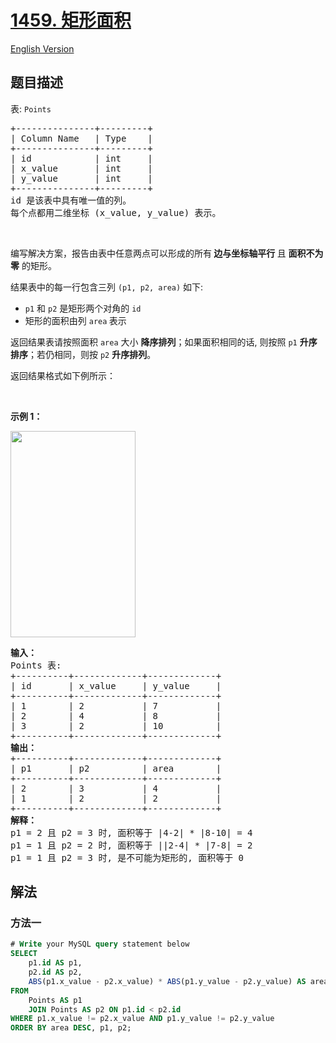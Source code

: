# [1459. 矩形面积](https://leetcode.cn/problems/rectangles-area)

[English Version](/solution/1400-1499/1459.Rectangles%20Area/README_EN.md)

<!-- tags:数据库 -->

## 题目描述

<!-- 这里写题目描述 -->

<p>表: <code>Points</code></p>

<pre>
+---------------+---------+
| Column Name   | Type    |
+---------------+---------+
| id            | int     |
| x_value       | int     |
| y_value       | int     |
+---------------+---------+
id 是该表中具有唯一值的列。
每个点都用二维坐标 (x_value, y_value) 表示。</pre>

<p>&nbsp;</p>

<p>编写解决方案，报告由表中任意两点可以形成的所有<strong> 边与坐标轴平行 </strong>且 <strong>面积不为零</strong> 的矩形。</p>

<p>结果表中的每一行包含三列 <code>(p1, p2, area)</code>&nbsp;如下:</p>

<ul>
	<li><code>p1</code>&nbsp;和&nbsp;<code>p2</code>&nbsp;是矩形两个对角的 <code>id</code></li>
	<li>矩形的面积由列&nbsp;<code>area</code><strong>&nbsp;</strong>表示</li>
</ul>

<p>返回结果表请按照面积&nbsp;<code>area</code> 大小 <strong>降序排列</strong>；如果面积相同的话, 则按照&nbsp;<code>p1</code>&nbsp;<strong>升序排序</strong>；若仍相同，则按 <code>p2</code> <strong>升序排列</strong>。</p>

<p>返回结果格式如下例所示：</p>

<p>&nbsp;</p>

<p><strong>示例 1：</strong></p>

<p><img alt="" src="https://fastly.jsdelivr.net/gh/doocs/leetcode@main/solution/1400-1499/1459.Rectangles%20Area/images/rect.png" style="width: 200px; height: 330px;" /></p>

<pre>
<strong>输入：</strong>
Points 表:
+----------+-------------+-------------+
| id       | x_value     | y_value     |
+----------+-------------+-------------+
| 1        | 2           | 7           |
| 2        | 4           | 8           |
| 3        | 2           | 10          |
+----------+-------------+-------------+
<strong>输出：</strong>
+----------+-------------+-------------+
| p1       | p2          | area        |
+----------+-------------+-------------+
| 2        | 3           | 4           |
| 1        | 2           | 2           |
+----------+-------------+-------------+
<strong>解释：</strong>
p1 = 2 且 p2 = 3 时, 面积等于 |4-2| * |8-10| = 4
p1 = 1 且 p2 = 2 时, 面积等于 ||2-4| * |7-8| = 2 
p1 = 1 且 p2 = 3 时, 是不可能为矩形的, 面积等于 0
</pre>

## 解法

### 方法一

<!-- tabs:start -->

```sql
# Write your MySQL query statement below
SELECT
    p1.id AS p1,
    p2.id AS p2,
    ABS(p1.x_value - p2.x_value) * ABS(p1.y_value - p2.y_value) AS area
FROM
    Points AS p1
    JOIN Points AS p2 ON p1.id < p2.id
WHERE p1.x_value != p2.x_value AND p1.y_value != p2.y_value
ORDER BY area DESC, p1, p2;
```

<!-- tabs:end -->

<!-- end -->
